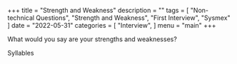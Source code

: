 +++
title = "Strength and Weakness"
description = ""
tags = [
    "Non-technical Questions",
    "Strength and Weakness",
    "First Interview",
    "Sysmex"
]
date = "2022-05-31"
categories = [
    "Interview",
]
menu = "main"
+++

What would you say are your strengths and weaknesses?  

Syllables